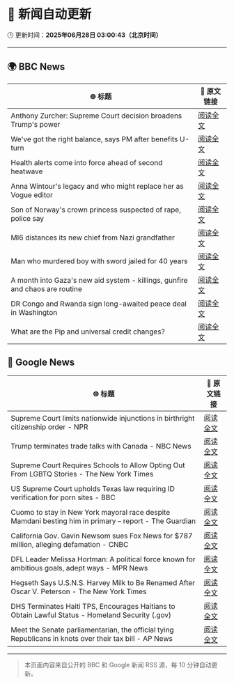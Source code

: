 # 🧠 新闻自动更新

🕒 更新时间：**2025年06月28日 03:00:43（北京时间）**

---

## 🌍 BBC News

| 🌐 标题 | 🔗 原文链接 |
|--------|-------------|
| Anthony Zurcher: Supreme Court decision broadens Trump's power | [阅读全文](https://www.bbc.com/news/articles/cj9velv7z4no) |
| We've got the right balance, says PM after benefits U-turn | [阅读全文](https://www.bbc.com/news/articles/cd78vyl3yvlo) |
| Health alerts come into force ahead of second heatwave | [阅读全文](https://www.bbc.com/news/articles/cy4y8exrw0zo) |
| Anna Wintour's legacy and who might replace her as Vogue editor | [阅读全文](https://www.bbc.com/news/articles/c3envvyvqydo) |
| Son of Norway's crown princess suspected of rape, police say | [阅读全文](https://www.bbc.com/news/articles/cyvjqn2dg3eo) |
| MI6 distances its new chief from Nazi grandfather | [阅读全文](https://www.bbc.com/news/articles/c0l406gpydgo) |
| Man who murdered boy with sword jailed for 40 years | [阅读全文](https://www.bbc.com/news/articles/cvg977nkl9xo) |
| A month into Gaza's new aid system - killings, gunfire and chaos are routine | [阅读全文](https://www.bbc.com/news/articles/cwygezz3gx7o) |
| DR Congo and Rwanda sign long-awaited peace deal in Washington | [阅读全文](https://www.bbc.com/news/articles/c1e0ggw7d43o) |
| What are the Pip and universal credit changes? | [阅读全文](https://www.bbc.com/news/articles/cj924xvzrr2o) |

## 📰 Google News

| 🌐 标题 | 🔗 原文链接 |
|--------|-------------|
| Supreme Court limits nationwide injunctions in birthright citizenship order - NPR | [阅读全文](https://news.google.com/rss/articles/CBMinAFBVV95cUxPdUEweG5GZ2FsUjFuR2RPb1o4MC1wU3hPQkxiNEJ3Y1ZRQlpBejctTTQ5ZlZyZlpIU3MzbTFWbjJtZnlPX2VhUVdiZmszRGhUSnlHcDR5SjBrQnRla0NLc2ZwUEwxbElFa2NiVEZESWE3WENURzRNR2xDcGQwcGZJRzFGdzdMM1h2UUEtcWpyY3pwS3JhUEFLX2FjU2Y?oc=5) |
| Trump terminates trade talks with Canada - NBC News | [阅读全文](https://news.google.com/rss/articles/CBMiogFBVV95cUxPYmM1cDlTQThNMmtnamJzRV92Sy1VV3dyMkRCQVZOeWc1cjhIMUJaeUhzMlJZRHdGRFpCVU0xcnhnNFJGa3Rsczl1djJQR3RtNTNiZ2lDY0d3QWZidHRvUUNvNHQtYXFzazBXUDhPaW9yeE4ydkl1TFpDdzUwWkpaeGJZaDZUeHNyNTI1ZGVHUnViSDN1M1c2RXc1T1VUSDFhcFHSAVZBVV95cUxQdjNlV3Q3T2hqa3g5SHZBcEFvdFhGVkRjYmJZR3haWU9lNEd0Um5QTWNlbjNweURqWExHaUFZMkN3UUNqSGVjTkc2ekRLQk9UREJEZ2tzdw?oc=5) |
| Supreme Court Requires Schools to Allow Opting Out From LGBTQ Stories - The New York Times | [阅读全文](https://news.google.com/rss/articles/CBMigwFBVV95cUxOSmJTcVJhekVGeDRwUTFza1RrRzUyakFNRGVTMWxUV2p1X0ptLU1wTXVwSFhNcDFZWE1XclBubXhHbnI2X0xFYVZocjk2TlVReTNFQ1g1ZHYwbXhOaWdWYnJ1X0VkLWpUYWFWWmlOQ2JqTm9ta2liNW1XSlhGcURNU2lBSQ?oc=5) |
| US Supreme Court upholds Texas law requiring ID verification for porn sites - BBC | [阅读全文](https://news.google.com/rss/articles/CBMiWkFVX3lxTFAtTjY2T1NDV0dXbjBkMnBSSGdKWWdVWlRXWkx4OEJ3SXRNWm9ZVGFweTJZVmY2WDltYVBZNGF2dUY2Qzhsc3FVMjRSTnIzaWotUDVEX0lmaGg5d9IBX0FVX3lxTFBmTV8yLTItX0VKczdoU2xqbDI4N1hoRnNOTGh1Y0djMzk1X2RFMHJXSWh0U0NtaUY2dlFnUWhFZHdvSVhTSTNrMko0YXBDSzVmMVZPWF80NFZCeWQ4XzVZ?oc=5) |
| Cuomo to stay in New York mayoral race despite Mamdani besting him in primary – report - The Guardian | [阅读全文](https://news.google.com/rss/articles/CBMiiAFBVV95cUxNN3gtM3BQOHpScFBrMFJhZUZNRjdlOVgyYXZfbzZ1N3doSzJnbU1URU1fdGM4bG4wMzdGUW90R3NYeFBMY3V2NUp5YlVtZUtJSDVFR3lnZ2FxZ1N3aWo1b1hfbThiN1Y1V0Z1Q19zMjBndF9Xc0otWnM1bkliSk9kZWdUZGNnbGht?oc=5) |
| California Gov. Gavin Newsom sues Fox News for $787 million, alleging defamation - CNBC | [阅读全文](https://news.google.com/rss/articles/CBMie0FVX3lxTE5tUkFEamtVOElRUURqSUpIR2llMDdhblp5cDJvYlAzZlplWnItczV4OFprUjFTRkFaZVZldFFNLWRPU29PdE1YeFV3a2Z5VEtMeG1aYldrempyVGgycEZRWTd4WDU2cGc3Rk55dFNvd0RYZkRNdXNxS0J6QdIBgAFBVV95cUxPMFk0YmFPUW5VYlZnRXFZWnJDQWMzSHJ5dVNPT1hjOWtQOGtVU0lfeXRRTTBLSHFDYmJtaFZyUW85bkY0RGszcGJPUWluSGI3NUljc2VNeUxRY3RhYUpFNWZkU2ZKVFRMTUhQTXpycXZEQVpXZDVkSUdXNi1KdFExcw?oc=5) |
| DFL Leader Melissa Hortman: A political force known for ambitious goals, adept ways - MPR News | [阅读全文](https://news.google.com/rss/articles/CBMiowFBVV95cUxPeU5HTWtGM29iVmk5THcycHBVUWpxMXg5OUJDZFRMb2s0UXNjY0VkNWtYdmFaLVVpVzBBUFg5SlZFeGxiRndBeXFsS0J3bFA1SGtaY19QQ3NldG5yV2x2NTJXRFRhNGxNTlp6SFEzR0twemJaTGM3OG5zZEFWYmtyZVNiV2VtVXI5SWs4NUEyckZmbEdoVzlkUEp5SFVmVGlzc3M0?oc=5) |
| Hegseth Says U.S.N.S. Harvey Milk to Be Renamed After Oscar V. Peterson - The New York Times | [阅读全文](https://news.google.com/rss/articles/CBMilgFBVV95cUxPZms4NkxTLUl1MERYaGQ0UkJhYWl3MEt1OXNiemI1RGtlRmNpUjBja2M1Z0l6dWNMSENpaTRoc24tMV9XMHNJdmlKYUFOdE9UYURMUWxzTFVoN2tTR282Vk4xelFueks0QVgtVmttTGlxRzJMV2N0Sl85Nlo4ODRLMUd1enMwU19vY3dZNDhVNk1ST1IzTWc?oc=5) |
| DHS Terminates Haiti TPS, Encourages Haitians to Obtain Lawful Status - Homeland Security (.gov) | [阅读全文](https://news.google.com/rss/articles/CBMiowFBVV95cUxQU0FUZXppZEt0cTBDSnQ0UE45R3c0TFBheGpBSWZUMS1rSnNBNkwwQ21LX2hmYkttS0w4ZFdEUV9SX25JTGN6T1J0NlMtQVJ3dTZER0dtWW91eldmZ0V6Tkk3YWNWem1YODFYN1dVY1J3UlNLdHUwNGFwZ3paUF94aHBGc2NKdUNpWXZaVDJ4RHJSZUNuQk1taFo4WFEzMk5OMWRn?oc=5) |
| Meet the Senate parliamentarian, the official tying Republicans in knots over their tax bill - AP News | [阅读全文](https://news.google.com/rss/articles/CBMitAFBVV95cUxNM3gzbE1zX0lRVnIwREJWN3JlVi10NkdxelE1ZW9rX3ktQjVrcGFhT2lmaUhXTFNENzlSNnVlVkNodFE1NWQ5Z2dSS0pUNFZFUW9hTk1DV2J4VEkxNXZJa3VtZnNqUFhKMmNlXzhXTGdmY1ZjSHUtRnBMQkc1dm1zN0p3Tkd6eUtQR0NFcHBXQzE4SUtHY0ExVlVVMTNNdlRlSjktN1pUaVpOZkdfd1NtYnd2SUc?oc=5) |

---
> 本页面内容来自公开的 BBC 和 Google 新闻 RSS 源，每 10 分钟自动更新。